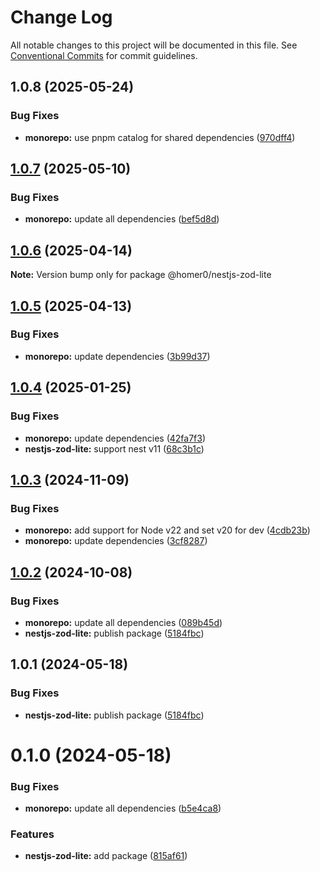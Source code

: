 # Change Log

All notable changes to this project will be documented in this file.
See [Conventional Commits](https://conventionalcommits.org) for commit guidelines.

## 1.0.8 (2025-05-24)

### Bug Fixes

- **monorepo:** use pnpm catalog for shared dependencies ([970dff4](https://github.com/homer0/packages/commit/970dff4d4f9e8bc019ee55f8031d0fc34c6a2774))

## [1.0.7](https://github.com/homer0/packages/compare/@homer0/nestjs-zod-lite@1.0.6...@homer0/nestjs-zod-lite@1.0.7) (2025-05-10)

### Bug Fixes

- **monorepo:** update all dependencies ([bef5d8d](https://github.com/homer0/packages/commit/bef5d8d2dd8916ecc522233f8e832611e5532d03))

## [1.0.6](https://github.com/homer0/packages/compare/@homer0/nestjs-zod-lite@1.0.5...@homer0/nestjs-zod-lite@1.0.6) (2025-04-14)

**Note:** Version bump only for package @homer0/nestjs-zod-lite

## [1.0.5](https://github.com/homer0/packages/compare/@homer0/nestjs-zod-lite@1.0.4...@homer0/nestjs-zod-lite@1.0.5) (2025-04-13)

### Bug Fixes

- **monorepo:** update dependencies ([3b99d37](https://github.com/homer0/packages/commit/3b99d370df44f0698a61f84547f0d31a72aa819f))

## [1.0.4](https://github.com/homer0/packages/compare/@homer0/nestjs-zod-lite@1.0.3...@homer0/nestjs-zod-lite@1.0.4) (2025-01-25)

### Bug Fixes

- **monorepo:** update dependencies ([42fa7f3](https://github.com/homer0/packages/commit/42fa7f3df684bd0622b8c23d806e249785034b13))
- **nestjs-zod-lite:** support nest v11 ([68c3b1c](https://github.com/homer0/packages/commit/68c3b1c08138d4e8f42279ae7dab12f05c30c9df))

## [1.0.3](https://github.com/homer0/packages/compare/@homer0/nestjs-zod-lite@1.0.2...@homer0/nestjs-zod-lite@1.0.3) (2024-11-09)

### Bug Fixes

- **monorepo:** add support for Node v22 and set v20 for dev ([4cdb23b](https://github.com/homer0/packages/commit/4cdb23b692bdf103d0240b9a29fe4bd21d7062a1))
- **monorepo:** update dependencies ([3cf8287](https://github.com/homer0/packages/commit/3cf828796759009a74b473df0904fa84ec09f7ad))

## [1.0.2](https://github.com/homer0/packages/compare/@homer0/nestjs-zod-lite@1.0.1...@homer0/nestjs-zod-lite@1.0.2) (2024-10-08)

### Bug Fixes

- **monorepo:** update all dependencies ([089b45d](https://github.com/homer0/packages/commit/089b45d3e63adfae5cefb3641a31c941d5613c92))
- **nestjs-zod-lite:** publish package ([5184fbc](https://github.com/homer0/packages/commit/5184fbc951300ff00f3290c711e0ff1b6dcad069))

## 1.0.1 (2024-05-18)

### Bug Fixes

- **nestjs-zod-lite:** publish package ([5184fbc](https://github.com/homer0/packages/commit/5184fbc951300ff00f3290c711e0ff1b6dcad069))

# 0.1.0 (2024-05-18)

### Bug Fixes

- **monorepo:** update all dependencies ([b5e4ca8](https://github.com/homer0/packages/commit/b5e4ca81420dce38ddaceaa577def66a8064df85))

### Features

- **nestjs-zod-lite:** add package ([815af61](https://github.com/homer0/packages/commit/815af61316babbbd67c4e2ea0b860ac02bc6308d))
